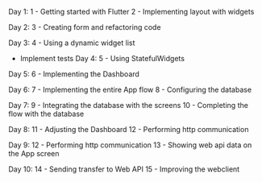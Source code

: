 Day 1: 
1 - Getting started with Flutter
2 - Implementing layout with widgets

Day 2: 
3 - Creating form and refactoring code

Day 3: 
4 - Using a dynamic widget list
  - Implement tests 
Day 4:
5 - Using StatefulWidgets

Day 5:
6 - Implementing the Dashboard

Day 6:
7 - Implementing the entire App flow
8 - Configuring the database

Day 7:
9 - Integrating the database with the screens
10 - Completing the flow with the database

Day 8:
11 - Adjusting the Dashboard
12 - Performing http communication

Day 9:
12 - Performing http communication
13 - Showing web api data on the App screen

Day 10:
14 - Sending transfer to Web API
15 - Improving the webclient